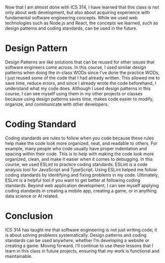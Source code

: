 
Now that I am almost done with ICS 314, I have learned that this class is not only about web development, but also about acquiring experience with fundamental software engineering concepts. While we used web technologies such as Node.js and React, the concepts we learned, such as design patterns and coding standards, can be used in the future. 

# Design Pattern 
Design Patterns are like solutions that can be reused for other issues that software engineers come across. In this course, I used similar design patterns when doing the in-class WODs since I’ve done the practice WODs, I just reused some of the code that I had already written. This allowed me to save time, reduce errors, and since I already wrote the code beforehand, I understand what my code does. Although I used design patterns in this course, I can see myself using them in my other projects or classes because using design patterns saves time, makes code easier to modify, organize, and communicate with other developers. 

# Coding Standard
Coding standards are rules to follow when you code because these rules help make the code look more organized, neat, and readable to others. For example, many people who code usually have proper indentation and spacing within their code. This is to help with making the code look more organized, clean, and make it easier when it comes to debugging. In this course, we used ESLint to practice coding standards. ESLint is a code analysis tool for JavaScript and TypeScript. Using ESLint helped me follow coding standards by identifying and fixing problems in my code. Ultimately, ESLint is a helpful tool if you want to get better at following coding standards. Beyond web application development, I can see myself applying coding standards in creating a mobile app, creating a game, or in anything data science or AI related. 

# Conclusion
ICS 314 has taught me that software engineering is not just writing code; it is about solving problems systematically. Design patterns and coding standards can be used anywhere, whether I’m developing a website or creating a game. Moving forward, I’ll continue to use these lessons that I learn in this class in future projects, ensuring that my work is functional and maintainable. 
